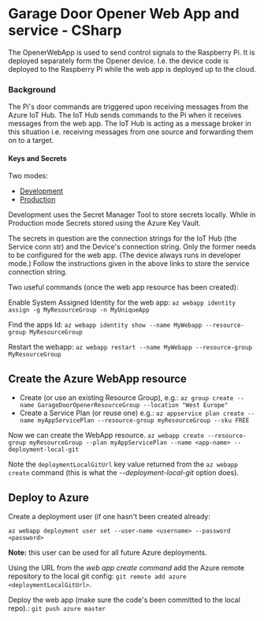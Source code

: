 # Garage Door Opener Web App and service - CSharp
The OpenerWebApp is used to send control signals to the Raspberry Pi. It is deployed separately form the Opener device.  I.e. the device code is deployed to the Raspberry Pi while the web app is deployed up to the cloud.

### Background
The Pi's door commands are triggered upon receiving messages from the Azure IoT Hub. The IoT Hub sends commands to the Pi when it receives messages from the web app.  The IoT Hub is acting as a message broker in this situation i.e. receiving messages from one source and forwarding them on to a target.

#### Keys and Secrets
Two modes: 
* [Development](https://docs.microsoft.com/en-us/aspnet/core/security/app-secrets?view=aspnetcore-3.1&tabs=linux)
* [Production](https://docs.microsoft.com/en-us/aspnet/core/security/key-vault-configuration?view=aspnetcore-3.1#use-managed-identities-for-azure-resources)

Development uses the Secret Manager Tool to store secrets locally.  While in Production mode Secrets stored using the Azure Key Vault.

The secrets in question are the connection strings for the IoT Hub (the Service conn str) and the Device's connection string. Only the former needs to be configured for the web app. (The device always runs in developer mode.)  Follow the instructions given in the above links to store the service connection string.

Two useful commands (once the web app resource has been created):

Enable System Assigned Identity for the web app: `az webapp identity assign -g MyResourceGroup -n MyUniqueApp`

Find the apps Id: `az webapp identity show --name MyWebapp --resource-group MyResourceGroup`

Restart the webapp: `az webapp restart --name MyWebapp --resource-group MyResourceGroup`

## Create the Azure WebApp resource
* Create (or use an existing Resource Group), e.g.:
`az group create --name GarageDoorOpenerResourceGroup --location "West Europe"`
* Create a Service Plan (or reuse one) e.g.:
`az appservice plan create --name myAppServicePlan --resource-group myResourceGroup --sku FREE`

Now we can create the WebApp resource.
`az webapp create --resource-group myResourceGroup --plan myAppServicePlan --name <app-name> --deployment-local-git`

Note the `deploymentLocalGitUrl` key value returned from the `az webapp create` command (this is what the _--deployment-local-git_ option does).

## Deploy to Azure

Create a deployment user (if one hasn't been created already:
```
az webapp deployment user set --user-name <username> --password <password>

```
__Note:__ this user can be used for all future Azure deployments.

Using the URL from the _web app create command_ add the Azure remote repository to the local git config: 
`git remote add azure <deploymentLocalGitUrl>`.  

Deploy the web app (make sure the code's been committed to the local repo).:
`git push azure master`

